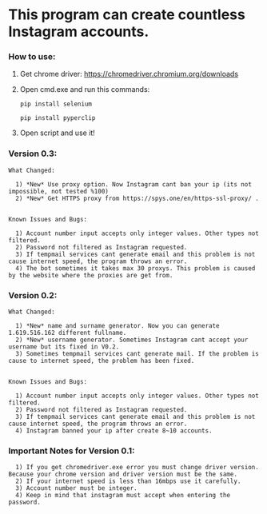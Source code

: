 # This program can create countless Instagram accounts.

### How to use:

1) Get chrome driver: 
      https://chromedriver.chromium.org/downloads
2) Open cmd.exe and run this commands:
      
       pip install selenium
      
       pip install pyperclip


3) Open script and use it!




### Version 0.3:

    What Changed:
      
      1) *New* Use proxy option. Now Instagram cant ban your ip (its not impossible, not tested %100)
      2) *New* Get HTTPS proxy from https://spys.one/en/https-ssl-proxy/ .
      
      
    Known Issues and Bugs:
      
      1) Account number input accepts only integer values. Other types not filtered.
      2) Password not filtered as Instagram requested.
      3) If tempmail services cant generate email and this problem is not cause internet speed, the program throws an error.
      4) The bot sometimes it takes max 30 proxys. This problem is caused by the website where the proxies are get from.
      









### Version 0.2:

    What Changed:
      
      1) *New* name and surname generator. Now you can generate 1.619.516.162 different fullname.
      2) *New* username generator. Sometimes Instagram cant accept your username but its fixed in V0.2.
      3) Sometimes tempmail services cant generate mail. If the problem is cause to internet speed, the problem has been fixed.
      
      
    Known Issues and Bugs:
      
      1) Account number input accepts only integer values. Other types not filtered.
      2) Password not filtered as Instagram requested.
      3) If tempmail services cant generate email and this problem is not cause internet speed, the program throws an error.
      4) Instagram banned your ip after create 8~10 accounts.












### Important Notes for Version 0.1:


      1) If you get chromedriver.exe error you must change driver version. Because your chrome version and driver version must be the same.
      2) If your internet speed is less than 16mbps use it carefully.
      3) Account number must be integer.
      4) Keep in mind that instagram must accept when entering the password.
